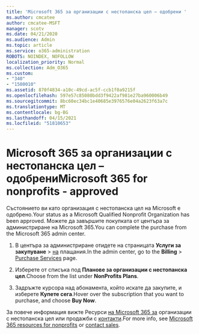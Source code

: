 ```yaml
---
title: 'Microsoft 365 за организации с нестопанска цел – одобрени '
ms.author: cmcatee
author: cmcatee-MSFT
manager: scotv
ms.date: 04/21/2020
ms.audience: Admin
ms.topic: article
ms.service: o365-administration
ROBOTS: NOINDEX, NOFOLLOW
localization_priority: Normal
ms.collection: Adm_O365
ms.custom:
- "340"
- "1500010"
ms.assetid: 870f4834-a10c-49cd-ac5f-ccb1f0a9215f
ms.openlocfilehash: 597e57c85080bdd3f9422af981e27ba960006b49
ms.sourcegitcommit: 8bc60ec34bc1e40685e3976576e04a2623f63a7c
ms.translationtype: MT
ms.contentlocale: bg-BG
ms.lasthandoff: 04/15/2021
ms.locfileid: "51810653"
---
```

# <a name="microsoft-365-for-nonprofits---approved"></a><span data-ttu-id="0a737-102">Microsoft 365 за организации с нестопанска цел – одобрени</span><span class="sxs-lookup"><span data-stu-id="0a737-102">Microsoft 365 for nonprofits - approved</span></span>

<span data-ttu-id="0a737-103">Състоянието ви като организация с нестопанска цел на Microsoft е одобрено.</span><span class="sxs-lookup"><span data-stu-id="0a737-103">Your status as a Microsoft Qualified Nonprofit Organization has been approved.</span></span> <span data-ttu-id="0a737-104">Можете да завършите покупката от центъра за администриране на Microsoft 365.</span><span class="sxs-lookup"><span data-stu-id="0a737-104">You can complete the purchase from the Microsoft 365 admin center.</span></span>

1. <span data-ttu-id="0a737-105">В центъра за администриране отидете на страницата **Услуги за закупуване** \> [на](https://go.microsoft.com/fwlink/p/?linkid=868433) плащания.</span><span class="sxs-lookup"><span data-stu-id="0a737-105">In the admin center, go to the **Billing** \> [Purchase Services](https://go.microsoft.com/fwlink/p/?linkid=868433) page.</span></span>

2. <span data-ttu-id="0a737-106">Изберете от списъка под **Планове за организации с нестопанска цел**.</span><span class="sxs-lookup"><span data-stu-id="0a737-106">Choose from the list under **NonProfits Plans**.</span></span>

3. <span data-ttu-id="0a737-107">Задръжте курсора над абонамента, който искате да закупите, и изберете **Купете сега**.</span><span class="sxs-lookup"><span data-stu-id="0a737-107">Hover over the subscription that you want to purchase, and choose **Buy Now**.</span></span>

<span data-ttu-id="0a737-108">За повече информация вижте Ресурси [на Microsoft 365 за](https://www.microsoft.com/nonprofits/microsoft-365) организации с нестопанска цел или продажби с [контакти](https://www.microsoft.com/nonprofits/contact-us).</span><span class="sxs-lookup"><span data-stu-id="0a737-108">For more info, see [Microsoft 365 resources for nonprofits](https://www.microsoft.com/nonprofits/microsoft-365) or [contact sales](https://www.microsoft.com/nonprofits/contact-us).</span></span>
